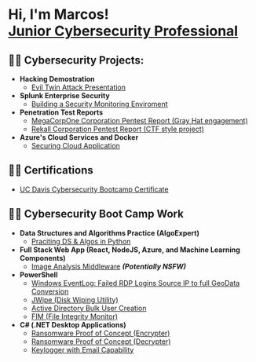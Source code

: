 <h1>Hi, I'm Marcos! <br/><a href="https://www.linkedin.com/in/marco-armenta-cybersecurity?trk=people-guest_people_search-card">Junior Cybersecurity Professional</a></h1>

<h2>👨‍💻 Cybersecurity Projects:</h2>

- <b>Hacking Demostration</b>
  - [Evil Twin Attack Presentation](https://drive.google.com/drive/folders/1p0Bfsw254B_4CAsimFbLPpKOsj_g1e_o?usp=share_link)
- <b>Splunk Enterprise Security</b>
  - [Building a Security Monitoring Enviroment](https://docs.google.com/document/d/1LP8hREaTiW2S7fn7eyIxQyjIjs9c5Vkdw7Ij_96koBU/edit?usp=sharing)
- <b>Penetration Test Reports</b>
  - [MegaCorpOne Corporation Pentest Report (Gray Hat engagement)](https://docs.google.com/document/d/18w7rZYfBy3-0fDDQ96Ft0u2hjVZRdPJAsaaXT-r_Csc/edit?usp=sharing)
  - [Rekall Corporation Pentest Report (CTF style project)](https://docs.google.com/document/d/1DXXxuDhXK3gFpD3E7_4d7X8eDMa9_hI_bJWhC5oQ828/edit?usp=sharing)
- <b>Azure's Cloud Services and Docker</b>
  - [Securing Cloud Application](https://drive.google.com/drive/folders/1lJLVPzDFF4HvtniGIfnTjX5jTPr3Hgiy?usp=sharing)
  
<h2>👨‍💻 Certifications</h2>

- [UC Davis Cybersecurity Bootcamp Certificate](https://drive.google.com/file/d/15jMR4_vr9h-bGysvrBfv7AeRTfIxHDFl/view?usp=sharing)
  
<h2>👨‍💻 Cybersecurity Boot Camp Work</h2>

- <b>Data Structures and Algorithms Practice (AlgoExpert)</b>
  - [Praciting DS & Algos in Python](https://github.com/joshmadakor1/Algorithms-Practice)
- <b>Full Stack Web App (React, NodeJS, Azure, and Machine Learning Components)</b>
  - [Image Analysis Middleware](https://github.com/joshmadakor1/4chan-Image-Analysis-Middleware-C964) <b><i>(Potentially NSFW)</b></i>
- <b>PowerShell</b>
  - [Windows EventLog: Failed RDP Logins Source IP to full GeoData Conversion](https://github.com/joshmadakor1/Sentinel-Lab)
  - [JWipe (Disk Wiping Utility)](https://github.com/joshmadakor1/Jwipe.PowerShell)
  - [Active Directory Bulk User Creation](https://github.com/joshmadakor1/AD_PS)
  - [FIM (File Integrity Monitor)](https://github.com/joshmadakor1/PowerShell-Integrity-FIM)
- <b>C# (.NET Desktop Applications)</b>
  - [Ransomware Proof of Concept (Encrypter)](https://github.com/joshmadakor1/EncrypterPOC)
  - [Ransomware Proof of Concept (Decrypter)](https://github.com/joshmadakor1/DecrypterPOC)
  - [Keylogger with Email Capability](https://github.com/joshmadakor1/Key-Logger-With-Email)

